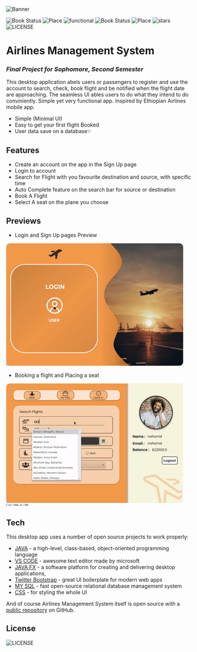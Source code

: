 ![Banner](https://github.com/Nahom-Derese/Airlines_Project/blob/master/src/main/resources/com/project/controller/Assests/%E2%9C%88_Airlines_Management_System.png?raw=true)

![Book Status](https://img.shields.io/badge/book-destination-succes) ![Place](https://img.shields.io/badge/place-seat-orange) ![functional](https://img.shields.io/badge/important-functional-blue)
![Book Status](https://img.shields.io/badge/get-ticket-yellow) ![Place](https://img.shields.io/badge/made_with-java-green) 
![stars](https://img.shields.io/github/stars/Nahom-Derese/Airlines_Project?style=flat-square) ![LICENSE](https://img.shields.io/github/license/Nahom-Derese/Airlines_Project?color=red&style=flat-square)
# Airlines Management System
### _Final Project for Sophomore, Second Semester_

This desktop application abels users or passengers to register and use the account to search, check, book flight and be notified when the flight date are approaching. The seamless UI ables users to do what they intend to do conviniently. Simple yet very functional app. Inspired by Ethiopian Airlines mobile app.

- Simple (Minimal UI)
- Easy to get your first flight Booked
- User data save on a database✨

## Features

- Create an account on the app in the Sign Up page
- Login to account
- Search for Flight with you favourite destination and source, with specific time
- Auto Complete feature on the search bar for source or destination
- Book A Flight
- Select A seat on the plane you choose

## Previews

- Login and Sign Up pages Preview 

![Login and Sign Up page](https://github.com/Nahom-Derese/Airlines_Project/blob/master/src/main/resources/com/project/controller/Assests/output.gif?raw=true)

- Booking a flight and Placing a seat

![Book and Select a seat](https://github.com/Nahom-Derese/Airlines_Project/blob/master/src/main/resources/com/project/controller/Assests/output2.gif?raw=true)

## Tech

This desktop app uses a number of open source projects to work properly:

- [JAVA](https://www.java.com) - a high-level, class-based, object-oriented programming language
- [VS CODE](https://code.visualstudio.com/) - awesome text editor made by microsoft
- [JAVA FX](https://openjfx.io/) - a software platform for creating and delivering desktop applications, 
- [Twitter Bootstrap] - great UI boilerplate for modern web apps
- [MY SQL](https://www.mysql.com/) - fast open-source relational database management system
- [CSS](https://www.w3schools.com/css/) - for styling the whole UI

And of course Airlines Management System itself is open source with a [public repository](https://github.com/Nahom-Derese/Airlines_Project)
 on GitHub.


## License

![LICENSE](https://img.shields.io/github/license/Nahom-Derese/Airlines_Project?color=red&style=flat)

   [dill]: <https://github.com/joemccann/dillinger>
   [git-repo-url]: <https://github.com/joemccann/dillinger.git>
   [john gruber]: <http://daringfireball.net>
   [df1]: <http://daringfireball.net/projects/markdown/>
   [markdown-it]: <https://github.com/markdown-it/markdown-it>
   [Ace Editor]: <http://ace.ajax.org>
   [node.js]: <http://nodejs.org>
   [Twitter Bootstrap]: <http://twitter.github.com/bootstrap/>
   [jQuery]: <http://jquery.com>
   [@tjholowaychuk]: <http://twitter.com/tjholowaychuk>
   [express]: <http://expressjs.com>
   [AngularJS]: <http://angularjs.org>
   [Gulp]: <http://gulpjs.com>

   [PlDb]: <https://github.com/joemccann/dillinger/tree/master/plugins/dropbox/README.md>
   [PlGh]: <https://github.com/joemccann/dillinger/tree/master/plugins/github/README.md>
   [PlGd]: <https://github.com/joemccann/dillinger/tree/master/plugins/googledrive/README.md>
   [PlOd]: <https://github.com/joemccann/dillinger/tree/master/plugins/onedrive/README.md>
   [PlMe]: <https://github.com/joemccann/dillinger/tree/master/plugins/medium/README.md>
   [PlGa]: <https://github.com/RahulHP/dillinger/blob/master/plugins/googleanalytics/README.md>
